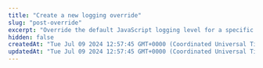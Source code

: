 ```yaml
---
title: "Create a new logging override"
slug: "post-override"
excerpt: "Override the default JavaScript logging level for a specific EdgeWorker ID. By default, the log level for JavaScript logs is `ERROR`. For more information, go to the [Use DataStream 2 to deliver JavaScript logs](doc:ds2-javascript-logging) tutorial."
hidden: false
createdAt: "Tue Jul 09 2024 12:57:45 GMT+0000 (Coordinated Universal Time)"
updatedAt: "Tue Jul 09 2024 12:57:45 GMT+0000 (Coordinated Universal Time)"
---
```


